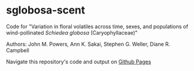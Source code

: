 # sglobosa-scent

Code for "Variation in floral volatiles across time, sexes, and populations of wind-pollinated *Schiedea globosa* (Caryophyllaceae)"

Authors: John M. Powers, Ann K. Sakai, Stephen G. Weller, Diane R. Campbell

Navigate this repository's code and output on [Github Pages](https://jmpowers.github.io/sglobosa-scent/)

